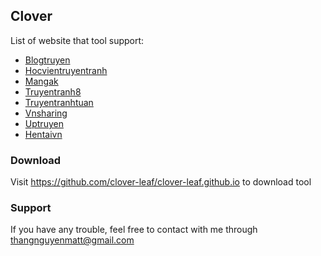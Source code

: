 ## Clover

List of website that tool support:

- [Blogtruyen](https://blogtruyen.com/)
- [Hocvientruyentranh](http://hocvientruyentranh.net/)
- [Mangak](http://mangak.info/)
- [Truyentranh8](http://truyentranhtam.com/)
- [Truyentranhtuan](http://truyentranhtuan.com/)
- [Vnsharing](http://truyen.vnsharing.site/)
- [Uptruyen](http://uptruyen.com/manga)
- [Hentaivn](http://hentaivn.net/)

### Download
Visit https://github.com/clover-leaf/clover-leaf.github.io to download tool

### Support

If you have any trouble, feel free to contact with me through thangnguyenmatt@gmail.com
